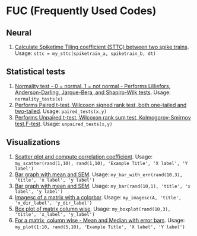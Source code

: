 # FUC (Frequently Used Codes)

## Neural
1. [Calculate Spiketime Tiling coefficient (STTC) between two spike trains](https://github.com/rakaar/fuc/blob/master/./neural/my_sttc.m). Usage: `sttc = my_sttc(spiketrain_a, spiketrain_b, dt)`

## Statistical tests
1. [Normality test - 0 = normal, 1 = not normal - Performs Lilliefors, Anderson-Darling, Jarque-Bera, and Shapiro-Wilk tests](https://github.com/rakaar/fuc/blob/master/./statistical_tests/normality_tests.m). Usage: `normality_tests(x)`
2. [Performs Paired t-test, Wilcoxon signed rank test, both one-tailed and two-tailed](https://github.com/rakaar/fuc/blob/master/./statistical_tests/paired_tests.m). Usage: `paired_tests(x,y)`
3. [Performs Unpaired t-test, Wilcoxon rank sum test, Kolmogorov-Smirnov test,F-test](https://github.com/rakaar/fuc/blob/master/./statistical_tests/unpaired_tests.m). Usage: `unpaired_tests(x,y)`

## Visualizations
1. [Scatter plot and compute correlation coefficient](https://github.com/rakaar/fuc/blob/master/./visualizations/my_scatter.m). Usage: `my_scatter(rand(1,10), rand(1,10), 'Example Title', 'X label', 'Y label')`
2. [Bar graph with mean and SEM](https://github.com/rakaar/fuc/blob/master/./visualizations/my_bar_with_err.m). Usage: `my_bar_with_err(rand(10,3), 'title', 'x label', 'y label')`
3. [Bar graph with mean and SEM](https://github.com/rakaar/fuc/blob/master/./visualizations/my_bar.m). Usage: `my_bar(rand(10,1), 'title', 'x label', 'y label')`
4. [Imagesc of a matrix with a colorbar](https://github.com/rakaar/fuc/blob/master/./visualizations/my_imagesc.m). Usage: `my_imagesc(A, 'title', 'x_dir_label', 'y_dir_label')`
5. [Box plot of matrix column wise](https://github.com/rakaar/fuc/blob/master/./visualizations/my_boxplot.m). Usage: `my_boxplot(rand(10,3), 'title', 'x_label', 'y_label')`
6. [For a matrix, column wise - Mean and Median with error bars](https://github.com/rakaar/fuc/blob/master/./visualizations/my_plot.m). Usage: `my_plot(1:10, rand(5,10), 'Example Title', 'X label', 'Y label')`
